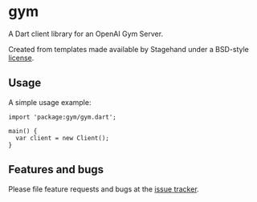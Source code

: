 # gym

A Dart client library for an OpenAI Gym Server.

Created from templates made available by Stagehand under a BSD-style
[license](https://github.com/dart-lang/stagehand/blob/master/LICENSE).

## Usage

A simple usage example:

    import 'package:gym/gym.dart';

    main() {
      var client = new Client();
    }

## Features and bugs

Please file feature requests and bugs at the [issue tracker][tracker].

[tracker]: https://github.com/gmlewis/gym-http-api
